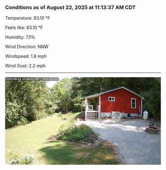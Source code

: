 ### Conditions as of August 22, 2025 at 11:13:37 AM CDT 

Temperature: 83.10 &deg;F

Feels like: 83.10 &deg;F

Humidity: 73%

Wind Direction: NNW

Windspeed: 1.8 mph

Wind Gust: 2.2 mph

---

<img src="./images/latest.jpeg"/>

